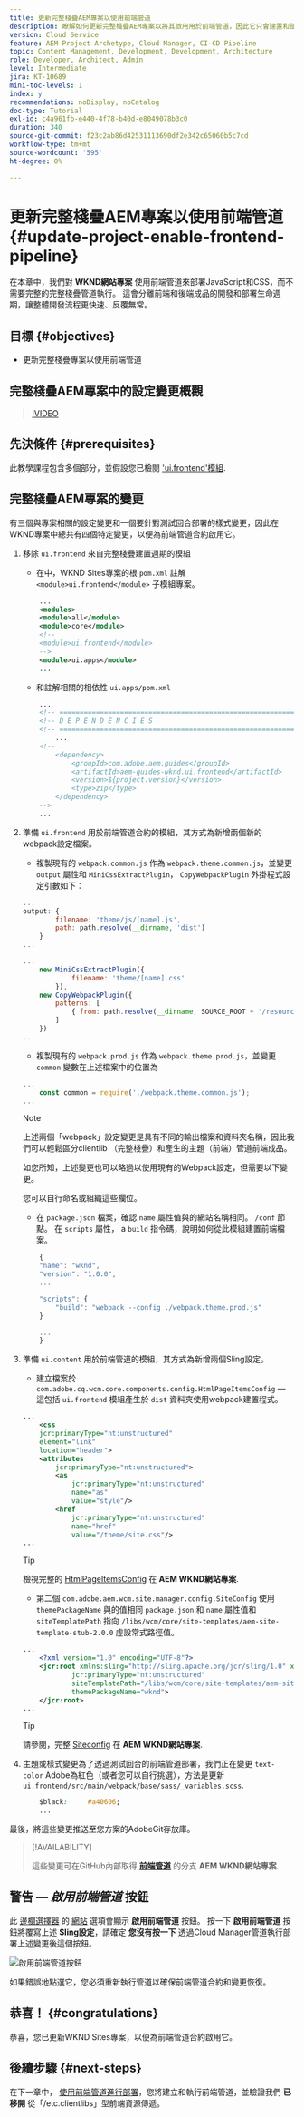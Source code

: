 ```yaml
---
title: 更新完整棧疊AEM專案以使用前端管道
description: 瞭解如何更新完整棧疊AEM專案以將其啟用用於前端管道，因此它只會建置和部署前端成品。
version: Cloud Service
feature: AEM Project Archetype, Cloud Manager, CI-CD Pipeline
topic: Content Management, Development, Development, Architecture
role: Developer, Architect, Admin
level: Intermediate
jira: KT-10689
mini-toc-levels: 1
index: y
recommendations: noDisplay, noCatalog
doc-type: Tutorial
exl-id: c4a961fb-e440-4f78-b40d-e8049078b3c0
duration: 340
source-git-commit: f23c2ab86d42531113690df2e342c65060b5c7cd
workflow-type: tm+mt
source-wordcount: '595'
ht-degree: 0%

---
```


# 更新完整棧疊AEM專案以使用前端管道 {#update-project-enable-frontend-pipeline}

在本章中，我們對 __WKND網站專案__ 使用前端管道來部署JavaScript和CSS，而不需要完整的完整棧疊管道執行。 這會分離前端和後端成品的開發和部署生命週期，讓整體開發流程更快速、反覆無常。

## 目標 {#objectives}

* 更新完整棧疊專案以使用前端管道

## 完整棧疊AEM專案中的設定變更概觀

>[!VIDEO](https://video.tv.adobe.com/v/3409419?quality=12&learn=on)

## 先決條件 {#prerequisites}

此教學課程包含多個部分，並假設您已檢閱 [&#39;ui.frontend&#39;模組](./review-uifrontend-module.md).


## 完整棧疊AEM專案的變更

有三個與專案相關的設定變更和一個要針對測試回合部署的樣式變更，因此在WKND專案中總共有四個特定變更，以便為前端管道合約啟用它。

1. 移除 `ui.frontend` 來自完整棧疊建置週期的模組

   * 在中，WKND Sites專案的根 `pom.xml` 註解 `<module>ui.frontend</module>` 子模組專案。

   ```xml
       ...
       <modules>
       <module>all</module>
       <module>core</module>
       <!--
       <module>ui.frontend</module>
       -->                
       <module>ui.apps</module>
       ...
   ```

   * 和註解相關的相依性 `ui.apps/pom.xml`

   ```xml
       ...
       <!-- ====================================================================== -->
       <!-- D E P E N D E N C I E S                                                -->
       <!-- ====================================================================== -->
           ...
       <!--
           <dependency>
               <groupId>com.adobe.aem.guides</groupId>
               <artifactId>aem-guides-wknd.ui.frontend</artifactId>
               <version>${project.version}</version>
               <type>zip</type>
           </dependency>
       -->    
       ...
   ```

1. 準備 `ui.frontend` 用於前端管道合約的模組，其方式為新增兩個新的webpack設定檔案。

   * 複製現有的 `webpack.common.js` 作為 `webpack.theme.common.js`，並變更 `output` 屬性和 `MiniCssExtractPlugin`， `CopyWebpackPlugin` 外掛程式設定引數如下：

   ```javascript
   ...
   output: {
           filename: 'theme/js/[name].js', 
           path: path.resolve(__dirname, 'dist')
       }
   ...
   
   ...
       new MiniCssExtractPlugin({
               filename: 'theme/[name].css'
           }),
       new CopyWebpackPlugin({
           patterns: [
               { from: path.resolve(__dirname, SOURCE_ROOT + '/resources'), to: './clientlib-site' }
           ]
       })
   ...
   ```

   * 複製現有的 `webpack.prod.js` 作為 `webpack.theme.prod.js`，並變更 `common` 變數在上述檔案中的位置為

   ```javascript
   ...
       const common = require('./webpack.theme.common.js');
   ...
   ```

   >[!NOTE]
   >
   >上述兩個「webpack」設定變更是具有不同的輸出檔案和資料夾名稱，因此我們可以輕鬆區分clientlib （完整棧疊）和產生的主題（前端）管道前端成品。
   >
   >如您所知，上述變更也可以略過以使用現有的Webpack設定，但需要以下變更。
   >
   >您可以自行命名或組織這些欄位。


   * 在 `package.json` 檔案，確認  `name` 屬性值與的網站名稱相同。 `/conf` 節點。 在 `scripts` 屬性， a `build` 指令碼，說明如何從此模組建置前端檔案。

   ```javascript
       {
       "name": "wknd",
       "version": "1.0.0",
       ...
   
       "scripts": {
           "build": "webpack --config ./webpack.theme.prod.js"
       }
   
       ...
       }
   ```

1. 準備 `ui.content` 用於前端管道的模組，其方式為新增兩個Sling設定。

   * 建立檔案於 `com.adobe.cq.wcm.core.components.config.HtmlPageItemsConfig`  — 這包括 `ui.frontend` 模組產生於 `dist` 資料夾使用webpack建置程式。

   ```xml
   ...
       <css
       jcr:primaryType="nt:unstructured"
       element="link"
       location="header">
       <attributes
           jcr:primaryType="nt:unstructured">
           <as
               jcr:primaryType="nt:unstructured"
               name="as"
               value="style"/>
           <href
               jcr:primaryType="nt:unstructured"
               name="href"
               value="/theme/site.css"/>
   ...
   ```

   >[!TIP]
   >
   >    檢視完整的 [HtmlPageItemsConfig](https://github.com/adobe/aem-guides-wknd/blob/feature/frontend-pipeline/ui.content/src/main/content/jcr_root/conf/wknd/_sling_configs/com.adobe.cq.wcm.core.components.config.HtmlPageItemsConfig/.content.xml) 在 __AEM WKND網站專案__.


   * 第二個 `com.adobe.aem.wcm.site.manager.config.SiteConfig` 使用 `themePackageName` 與的值相同 `package.json` 和 `name` 屬性值和 `siteTemplatePath` 指向 `/libs/wcm/core/site-templates/aem-site-template-stub-2.0.0` 虛設常式路徑值。

   ```xml
   ...
       <?xml version="1.0" encoding="UTF-8"?>
       <jcr:root xmlns:sling="http://sling.apache.org/jcr/sling/1.0" xmlns:jcr="http://www.jcp.org/jcr/1.0" xmlns:nt="http://www.jcp.org/jcr/nt/1.0"
               jcr:primaryType="nt:unstructured"
               siteTemplatePath="/libs/wcm/core/site-templates/aem-site-template-stub-2.0.0"
               themePackageName="wknd">
       </jcr:root>
   ...
   ```

   >[!TIP]
   >
   >    請參閱，完整 [Siteconfig](https://github.com/adobe/aem-guides-wknd/blob/feature/frontend-pipeline/ui.content/src/main/content/jcr_root/conf/wknd/_sling_configs/com.adobe.aem.wcm.site.manager.config.SiteConfig/.content.xml) 在 __AEM WKND網站專案__.

1. 主題或樣式變更為了透過測試回合的前端管道部署，我們正在變更 `text-color` Adobe為紅色（或者您可以自行挑選），方法是更新 `ui.frontend/src/main/webpack/base/sass/_variables.scss`.

   ```css
       $black:     #a40606;
       ...
   ```

最後，將這些變更推送至您方案的AdobeGit存放庫。


>[!AVAILABILITY]
>
> 這些變更可在GitHub內部取得 [__前端管道__](https://github.com/adobe/aem-guides-wknd/tree/feature/frontend-pipeline) 的分支 __AEM WKND網站專案__.


## 警告 —  _啟用前端管道_ 按鈕

此 [邊欄選擇器](https://experienceleague.adobe.com/docs/experience-manager-cloud-service/content/sites/authoring/getting-started/basic-handling.html) 的 [網站](https://experienceleague.adobe.com/docs/experience-manager-cloud-service/content/sites/authoring/getting-started/basic-handling.html) 選項會顯示 **啟用前端管道** 按鈕。 按一下 **啟用前端管道** 按鈕將覆寫上述 **Sling設定**，請確定 **您沒有按一下** 透過Cloud Manager管道執行部署上述變更後這個按鈕。

![啟用前端管道按鈕](assets/enable-front-end-Pipeline-button.png)

如果錯誤地點選它，您必須重新執行管道以確保前端管道合約和變更恢復。

## 恭喜！ {#congratulations}

恭喜，您已更新WKND Sites專案，以便為前端管道合約啟用它。

## 後續步驟 {#next-steps}

在下一章中， [使用前端管道進行部署](create-frontend-pipeline.md)，您將建立和執行前端管道，並驗證我們 __已移開__ 從「/etc.clientlibs」型前端資源傳遞。
